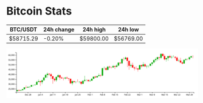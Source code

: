 # Bitcoin Stats

BTC/USDT|24h change|24h high|24h low|
|---|---|---|---|
|$58715.29|-0.20%|$59800.00|$56769.00|

<img src="./chart.svg">
